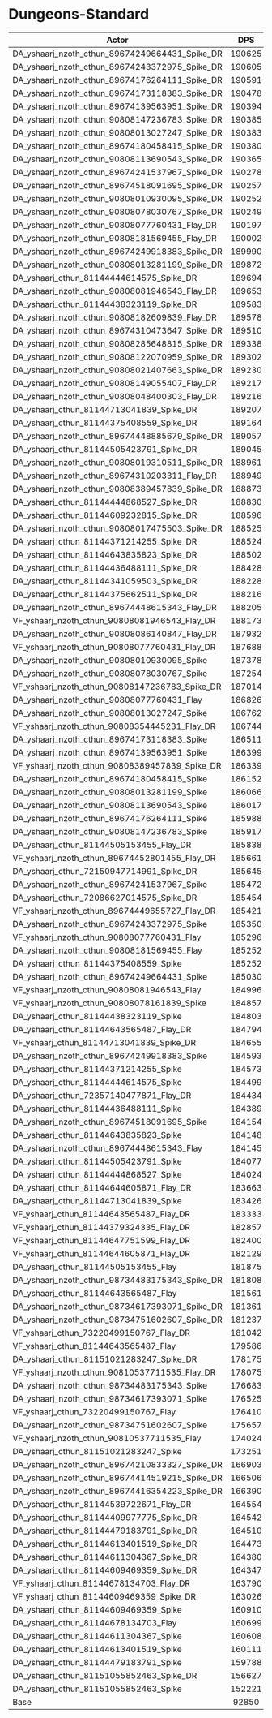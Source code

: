 # Dungeons-Standard
| Actor | DPS | Increase |
|---|:---:|:---:|
|DA_yshaarj_nzoth_cthun_89674249664431_Spike_DR|190625|105.31%|
|DA_yshaarj_nzoth_cthun_89674243372975_Spike_DR|190605|105.28%|
|DA_yshaarj_nzoth_cthun_89674176264111_Spike_DR|190591|105.27%|
|DA_yshaarj_nzoth_cthun_89674173118383_Spike_DR|190478|105.15%|
|DA_yshaarj_nzoth_cthun_89674139563951_Spike_DR|190394|105.06%|
|DA_yshaarj_nzoth_cthun_90808147236783_Spike_DR|190385|105.05%|
|DA_yshaarj_nzoth_cthun_90808013027247_Spike_DR|190383|105.04%|
|DA_yshaarj_nzoth_cthun_89674180458415_Spike_DR|190380|105.04%|
|DA_yshaarj_nzoth_cthun_90808113690543_Spike_DR|190365|105.03%|
|DA_yshaarj_nzoth_cthun_89674241537967_Spike_DR|190278|104.93%|
|DA_yshaarj_nzoth_cthun_89674518091695_Spike_DR|190257|104.91%|
|DA_yshaarj_nzoth_cthun_90808010930095_Spike_DR|190252|104.90%|
|DA_yshaarj_nzoth_cthun_90808078030767_Spike_DR|190249|104.90%|
|DA_yshaarj_nzoth_cthun_90808077760431_Flay_DR|190197|104.84%|
|DA_yshaarj_nzoth_cthun_90808181569455_Flay_DR|190002|104.63%|
|DA_yshaarj_nzoth_cthun_89674249918383_Spike_DR|189990|104.62%|
|DA_yshaarj_nzoth_cthun_90808013281199_Spike_DR|189872|104.49%|
|DA_yshaarj_cthun_81144444614575_Spike_DR|189694|104.30%|
|DA_yshaarj_nzoth_cthun_90808081946543_Flay_DR|189653|104.26%|
|DA_yshaarj_cthun_81144438323119_Spike_DR|189583|104.18%|
|DA_yshaarj_nzoth_cthun_90808182609839_Flay_DR|189578|104.18%|
|DA_yshaarj_nzoth_cthun_89674310473647_Spike_DR|189510|104.10%|
|DA_yshaarj_nzoth_cthun_90808285648815_Spike_DR|189338|103.92%|
|DA_yshaarj_nzoth_cthun_90808122070959_Spike_DR|189302|103.88%|
|DA_yshaarj_nzoth_cthun_90808021407663_Spike_DR|189230|103.80%|
|DA_yshaarj_nzoth_cthun_90808149055407_Flay_DR|189217|103.79%|
|DA_yshaarj_nzoth_cthun_90808048400303_Flay_DR|189216|103.79%|
|DA_yshaarj_cthun_81144713041839_Spike_DR|189207|103.78%|
|DA_yshaarj_cthun_81144375408559_Spike_DR|189164|103.73%|
|DA_yshaarj_nzoth_cthun_89674448885679_Spike_DR|189057|103.62%|
|DA_yshaarj_cthun_81144505423791_Spike_DR|189045|103.60%|
|DA_yshaarj_nzoth_cthun_90808019310511_Spike_DR|188961|103.51%|
|DA_yshaarj_nzoth_cthun_89674310203311_Flay_DR|188949|103.50%|
|DA_yshaarj_nzoth_cthun_90808389457839_Spike_DR|188873|103.42%|
|DA_yshaarj_cthun_81144444868527_Spike_DR|188830|103.37%|
|DA_yshaarj_cthun_81144609232815_Spike_DR|188596|103.12%|
|DA_yshaarj_nzoth_cthun_90808017475503_Spike_DR|188525|103.04%|
|DA_yshaarj_cthun_81144371214255_Spike_DR|188524|103.04%|
|DA_yshaarj_cthun_81144643835823_Spike_DR|188502|103.02%|
|DA_yshaarj_cthun_81144436488111_Spike_DR|188428|102.94%|
|DA_yshaarj_cthun_81144341059503_Spike_DR|188228|102.72%|
|DA_yshaarj_cthun_81144375662511_Spike_DR|188216|102.71%|
|DA_yshaarj_nzoth_cthun_89674448615343_Flay_DR|188205|102.70%|
|VF_yshaarj_nzoth_cthun_90808081946543_Flay_DR|188173|102.66%|
|DA_yshaarj_nzoth_cthun_90808086140847_Flay_DR|187932|102.41%|
|VF_yshaarj_nzoth_cthun_90808077760431_Flay_DR|187688|102.14%|
|DA_yshaarj_nzoth_cthun_90808010930095_Spike|187378|101.81%|
|DA_yshaarj_nzoth_cthun_90808078030767_Spike|187254|101.67%|
|VF_yshaarj_nzoth_cthun_90808147236783_Spike_DR|187014|101.42%|
|DA_yshaarj_nzoth_cthun_90808077760431_Flay|186826|101.21%|
|DA_yshaarj_nzoth_cthun_90808013027247_Spike|186762|101.14%|
|VF_yshaarj_nzoth_cthun_90808354445231_Flay_DR|186744|101.13%|
|DA_yshaarj_nzoth_cthun_89674173118383_Spike|186511|100.87%|
|DA_yshaarj_nzoth_cthun_89674139563951_Spike|186399|100.75%|
|VF_yshaarj_nzoth_cthun_90808389457839_Spike_DR|186339|100.69%|
|DA_yshaarj_nzoth_cthun_89674180458415_Spike|186152|100.49%|
|DA_yshaarj_nzoth_cthun_90808013281199_Spike|186066|100.40%|
|DA_yshaarj_nzoth_cthun_90808113690543_Spike|186017|100.34%|
|DA_yshaarj_nzoth_cthun_89674176264111_Spike|185988|100.31%|
|DA_yshaarj_nzoth_cthun_90808147236783_Spike|185917|100.23%|
|DA_yshaarj_cthun_81144505153455_Flay_DR|185838|100.15%|
|VF_yshaarj_nzoth_cthun_89674452801455_Flay_DR|185661|99.96%|
|DA_yshaarj_cthun_72150947714991_Spike_DR|185645|99.94%|
|DA_yshaarj_nzoth_cthun_89674241537967_Spike|185472|99.76%|
|DA_yshaarj_cthun_72086627014575_Spike_DR|185454|99.74%|
|VF_yshaarj_nzoth_cthun_89674449655727_Flay_DR|185421|99.70%|
|DA_yshaarj_nzoth_cthun_89674243372975_Spike|185350|99.62%|
|VF_yshaarj_nzoth_cthun_90808077760431_Flay|185296|99.57%|
|DA_yshaarj_nzoth_cthun_90808181569455_Flay|185252|99.52%|
|DA_yshaarj_cthun_81144375408559_Spike|185252|99.52%|
|DA_yshaarj_nzoth_cthun_89674249664431_Spike|185030|99.28%|
|VF_yshaarj_nzoth_cthun_90808081946543_Flay|184996|99.24%|
|VF_yshaarj_nzoth_cthun_90808078161839_Spike|184857|99.09%|
|DA_yshaarj_cthun_81144438323119_Spike|184803|99.04%|
|DA_yshaarj_cthun_81144643565487_Flay_DR|184794|99.02%|
|VF_yshaarj_cthun_81144713041839_Spike_DR|184655|98.88%|
|DA_yshaarj_nzoth_cthun_89674249918383_Spike|184593|98.81%|
|DA_yshaarj_cthun_81144371214255_Spike|184573|98.79%|
|DA_yshaarj_cthun_81144444614575_Spike|184499|98.71%|
|DA_yshaarj_cthun_72357140477871_Flay_DR|184434|98.64%|
|DA_yshaarj_cthun_81144436488111_Spike|184389|98.59%|
|DA_yshaarj_nzoth_cthun_89674518091695_Spike|184154|98.34%|
|DA_yshaarj_cthun_81144643835823_Spike|184148|98.33%|
|DA_yshaarj_nzoth_cthun_89674448615343_Flay|184145|98.33%|
|DA_yshaarj_cthun_81144505423791_Spike|184077|98.25%|
|DA_yshaarj_cthun_81144444868527_Spike|184024|98.20%|
|DA_yshaarj_cthun_81144644605871_Flay_DR|183663|97.81%|
|DA_yshaarj_cthun_81144713041839_Spike|183426|97.55%|
|VF_yshaarj_cthun_81144643565487_Flay_DR|183333|97.45%|
|VF_yshaarj_cthun_81144379324335_Flay_DR|182857|96.94%|
|VF_yshaarj_cthun_81144647751599_Flay_DR|182400|96.45%|
|VF_yshaarj_cthun_81144644605871_Flay_DR|182129|96.15%|
|DA_yshaarj_cthun_81144505153455_Flay|181875|95.88%|
|DA_yshaarj_nzoth_cthun_98734483175343_Spike_DR|181808|95.81%|
|DA_yshaarj_cthun_81144643565487_Flay|181561|95.54%|
|DA_yshaarj_nzoth_cthun_98734617393071_Spike_DR|181361|95.33%|
|DA_yshaarj_nzoth_cthun_98734751602607_Spike_DR|181237|95.19%|
|VF_yshaarj_cthun_73220499150767_Flay_DR|181042|94.98%|
|VF_yshaarj_cthun_81144643565487_Flay|179586|93.42%|
|DA_yshaarj_cthun_81151021283247_Spike_DR|178175|91.90%|
|VF_yshaarj_nzoth_cthun_90810537711535_Flay_DR|178075|91.79%|
|DA_yshaarj_nzoth_cthun_98734483175343_Spike|176683|90.29%|
|DA_yshaarj_nzoth_cthun_98734617393071_Spike|176525|90.12%|
|VF_yshaarj_cthun_73220499150767_Flay|176410|90.00%|
|DA_yshaarj_nzoth_cthun_98734751602607_Spike|175657|89.18%|
|VF_yshaarj_nzoth_cthun_90810537711535_Flay|174024|87.43%|
|DA_yshaarj_cthun_81151021283247_Spike|173251|86.59%|
|DA_yshaarj_nzoth_cthun_89674210833327_Spike_DR|166903|79.76%|
|DA_yshaarj_nzoth_cthun_89674414519215_Spike_DR|166506|79.33%|
|DA_yshaarj_nzoth_cthun_89674416354223_Spike_DR|166390|79.20%|
|DA_yshaarj_cthun_81144539722671_Flay_DR|164554|77.23%|
|DA_yshaarj_cthun_81144409977775_Spike_DR|164542|77.21%|
|DA_yshaarj_cthun_81144479183791_Spike_DR|164510|77.18%|
|DA_yshaarj_cthun_81144613401519_Spike_DR|164473|77.14%|
|DA_yshaarj_cthun_81144611304367_Spike_DR|164380|77.04%|
|DA_yshaarj_cthun_81144609469359_Spike_DR|164347|77.00%|
|VF_yshaarj_cthun_81144678134703_Flay_DR|163790|76.40%|
|VF_yshaarj_cthun_81144609469359_Spike_DR|163026|75.58%|
|DA_yshaarj_cthun_81144609469359_Spike|160910|73.30%|
|DA_yshaarj_cthun_81144678134703_Flay|160699|73.07%|
|DA_yshaarj_cthun_81144611304367_Spike|160608|72.98%|
|DA_yshaarj_cthun_81144613401519_Spike|160111|72.44%|
|DA_yshaarj_cthun_81144479183791_Spike|159788|72.09%|
|DA_yshaarj_cthun_81151055852463_Spike_DR|156627|68.69%|
|DA_yshaarj_cthun_81151055852463_Spike|152221|63.94%|
|Base|92850|0.00%|
